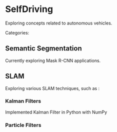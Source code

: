 # SelfDriving

Exploring concepts related to autonomous vehicles.

Categories:

## Semantic Segmentation
Currently exploring Mask R-CNN applications.

## SLAM
Exploring various SLAM techniques, such as :

### Kalman Filters
Implemented Kalman Filter in Python with NumPy

### Particle Filters
